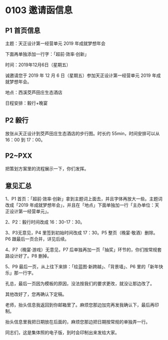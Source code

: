 # 0103 邀请函信息

## P1 首页信息

主题：天正设计第一经营单元 2019 年成就梦想年会

下面再单独添加一行字：「超前·效率·创新」

时间：2019年12月6日（星期五）

诚邀请您于 2019 年 12 月 6 日（星期五）参加天正设计第一经营单元 2019 年成就梦想年会。

地点：西溪茭芦田庄生态酒店

日程安排：毅行+晚宴

## P2 毅行

放张从天正设计到茭芦田庄生态酒店的步行图。时长约 55min，时间安排可以从 16：00 到 17：00。

## P2~PXX

把策划方案里的流程展示一下，你们发挥。

## 意见汇总

1、P1 首页：「超前·效率·创新」拿到主题词上面去，并且字体再放大一些。主题词改成「2019 年成就梦想年会」，并且在「地点」下面单独加一行「主办单位：天正设计第一经营单元」。

2、P2：毅行时间改成 16：30-17：30。

3、P3无意见，P4 里签到初始时间改成 17：30。P5 整页（晚宴·敬酒）删除。P6 跟最后一页合并，详见后续。

4、P7（晚宴·游戏）无意见，P7 后单独再加一页「抽奖」环节的，你们按常规套路设计好了。P8 删掉。

5、P9 最后一页，从上往下来排：「绘蓝图·新跨越」、「背景墙」、P6 里的「新年快乐」那一行字。

孔总，最后一页因为模板的原因，没法按我们的要求更改，就没让那边改了。

其他改好了，您再确认下定稿。

老师，抬头信息我返回到你邮箱里了。麻烦您那边加完再发我确认下，最后再印制。

抬头信息里我把日期放在后面的，麻烦您那边把日期按常规的单独弄一行。

同志们，这是集体照的电子版，到时会印制出来发给大家。

